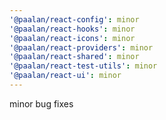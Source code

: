 ```yaml
---
'@paalan/react-config': minor
'@paalan/react-hooks': minor
'@paalan/react-icons': minor
'@paalan/react-providers': minor
'@paalan/react-shared': minor
'@paalan/react-test-utils': minor
'@paalan/react-ui': minor
---
```


minor bug fixes

